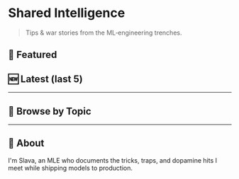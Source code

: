 # Shared Intelligence

> Tips & war stories from the ML‑engineering trenches.

## 📌 Featured

<!-- This section displays the most recent blog post -->

## 🆕 Latest&nbsp;(last 5)

<!-- This section displays the five most recent blog posts -->

---

## 🔎 Browse by Topic

<!-- This section displays a tag cloud of topics -->

---

## 👋 About

I'm Slava, an MLE who documents the tricks, traps, and dopamine hits
I meet while shipping models to production.
